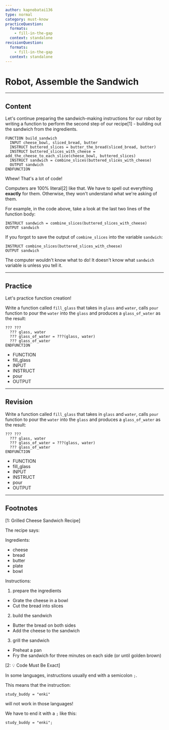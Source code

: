 ```yaml
---
author: kapnobatai136
type: normal
category: must-know
practiceQuestion:
  formats:
    - fill-in-the-gap
  context: standalone
revisionQuestion:
  formats:
    - fill-in-the-gap
  context: standalone
---
```


# Robot, Assemble the Sandwich


---

## Content

Let's continue preparing the sandwich-making instructions for our robot by writing a function to perform the second step of our recipe[1] - building out the sandwich from the ingredients.

```plain-text
FUNCTION build_sandwich
  INPUT cheese_bowl, sliced_bread, butter
  INSTRUCT buttered_slices = butter_the_bread(sliced_bread, butter)
  INSTRUCT buttered_slices_with_cheese = add_the_cheese_to_each_slice(cheese_bowl, buttered_slices)
  INSTRUCT sandwich = combine_slices(buttered_slices_with_cheese)
  OUTPUT sandwich
ENDFUNCTION
```

Whew! That's a lot of code! 

Computers are 100% literal[2] like that. We have to spell out everything **exactly** for them. Otherwise, they won't understand what we're asking of them.

For example, in the code above, take a look at the last two lines of the function body:

```plain-text
INSTRUCT sandwich = combine_slices(buttered_slices_with_cheese)
OUTPUT sandwich
```

If you forgot to save the output of `combine_slices` into the variable `sandwich`:

```plain-text
INSTRUCT combine_slices(buttered_slices_with_cheese)
OUTPUT sandwich
```

The computer wouldn't know what to do! It doesn't know what `sandwich` variable is unless you tell it.


---

## Practice

Let's practice function creation!

Write a function called `fill_glass` that takes in `glass` and `water`, calls `pour` function to pour the `water` into the `glass` and produces a `glass_of_water` as the result:

```plain-text
??? ???
  ??? glass, water
  ??? glass_of_water = ???(glass, water)
  ??? glass_of_water
ENDFUNCTION
```

- FUNCTION
- fill_glass
- INPUT
- INSTRUCT
- pour
- OUTPUT


---

## Revision

Write a function called `fill_glass` that takes in `glass` and `water`, calls `pour` function to pour the `water` into the `glass` and produces a `glass_of_water` as the result:

```plain-text
??? ???
  ??? glass, water
  ??? glass_of_water = ???(glass, water)
  ??? glass_of_water
ENDFUNCTION
```

- FUNCTION
- fill_glass
- INPUT
- INSTRUCT
- pour
- OUTPUT


---

## Footnotes

[1: Grilled Cheese Sandwich Recipe]

The recipe says:

Ingredients:

- cheese
- bread
- butter
- plate
- bowl

Instructions:

1. prepare the ingredients

- Grate the cheese in a bowl
- Cut the bread into slices

2. build the sandwich

- Butter the bread on both sides
- Add the cheese to the sandwich

3. grill the sandwich

- Preheat a pan
- Fry the sandwich for three minutes on each side (or until golden brown)

[2: 💡 Code Must Be Exact]

In some languages, instructions usually end with a semicolon `;`. 

This means that the instruction:

```plain-text
study_buddy = "enki"
```

will not work in those languages! 

We have to end it with a `;` like this:

```plain-text
study_buddy = "enki";
```
